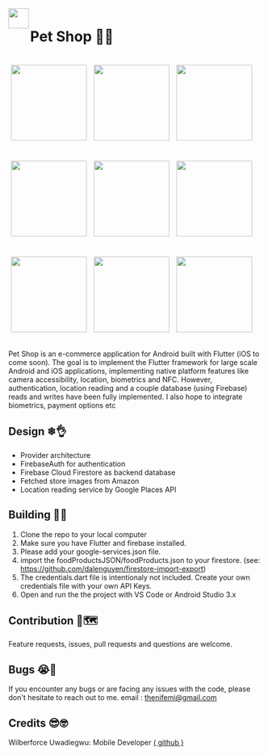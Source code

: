 <img align="left" src="https://raw.githubusercontent.com/thenifemi/PetShop/master/screenshots/footprint.png" width="40px">

# Pet Shop 🐶🐱

<p>
    <img src="https://raw.githubusercontent.com/thenifemi/PetShop/master/screenshots/intro.jpg" width="150px" height="auto" hspace="5" vspace="20"/>
    <img src="https://raw.githubusercontent.com/thenifemi/PetShop/master/screenshots/signup.jpg" width="150px" height="auto" hspace="5" vspace="20"/>
    <img src="https://raw.githubusercontent.com/thenifemi/PetShop/master/screenshots/login.jpg" width="150px" height="auto" hspace="5" vspace="20"/>
    <img src="https://raw.githubusercontent.com/thenifemi/PetShop/master/screenshots/home.jpg" width="150px" height="auto" hspace="5" vspace="20"/>
    <img src="https://raw.githubusercontent.com/thenifemi/PetShop/master/screenshots/productDetails.jpg" width="150px" height="auto" hspace="5" vspace="20"/>
    <img src="https://raw.githubusercontent.com/thenifemi/PetShop/master/screenshots/cart.jpg" width="150px" height="auto" hspace="5" vspace="20"/>
    <img src="https://raw.githubusercontent.com/thenifemi/PetShop/master/screenshots/checkout.jpg" width="150px" height="auto" hspace="5" vspace="20"/>
    <img src="https://raw.githubusercontent.com/thenifemi/PetShop/master/screenshots/forgot.jpg" width="150px" height="auto" hspace="5" vspace="20"/>
    <img src="https://raw.githubusercontent.com/thenifemi/PetShop/master/screenshots/notifications.jpg" width="150px" height="auto" hspace="5" vspace="20"/>
</p>

Pet Shop is an e-commerce application for Android built with Flutter (iOS to come soon). The goal is to implement the Flutter framework for large scale Android and iOS applications, implementing native platform features like camera accessibility, location, biometrics and NFC. However, authentication, location reading and a couple database (using Firebase) reads and writes have been fully implemented. I also hope to integrate biometrics, payment options etc

## Design ❄👌

- Provider architecture
- FirebaseAuth for authentication
- Firebase Cloud Firestore as backend database
- Fetched store images from Amazon
- Location reading service by Google Places API

## Building 🏢🚀

1. Clone the repo to your local computer
2. Make sure you have Flutter and firebase installed.
3. Please add your google-services.json file.
4. import the foodProductsJSON/foodProducts.json to your firestore. (see: https://github.com/dalenguyen/firestore-import-export)
5. The credentials.dart file is intentionaly not included. Create your own credentials file with your own API Keys.
6. Open and run the the project with VS Code or Android Studio 3.x

## Contribution 🍕🗺

Feature requests, issues, pull requests and questions are welcome.

## Bugs 😭🐛

If you encounter any bugs or are facing any issues with the code, please don't hesitate to reach out to me. email : thenifemi@gmail.com

## Credits 😎🤓

Wilberforce Uwadiegwu: Mobile Developer [( github )](https://github.com/wilburt)
